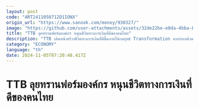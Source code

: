 ```yaml
---
layout: post
code: "ART2411050712D1IONX"
origin_url: "https://www.sanook.com/money/930327/"
image: "https://github.com/user-attachments/assets/32de22be-e0da-4bba-bb82-34eedc0dad80"
title: "TTB ลุยทรานฟอร์มองค์กร หนุนชีวิตทางการเงินที่ดีของคนไทย"
description: "TTB เดินหน้าสร้างชีวิตทางการเงินที่ดีขึ้นภายใต้กลยุทธ์ Transformation แบบรอบด้านตลอดปี 2567"
category: "ECONOMY"
language: "th"
date: 2024-11-05T07:20:48.417Z
---
```


# TTB ลุยทรานฟอร์มองค์กร หนุนชีวิตทางการเงินที่ดีของคนไทย